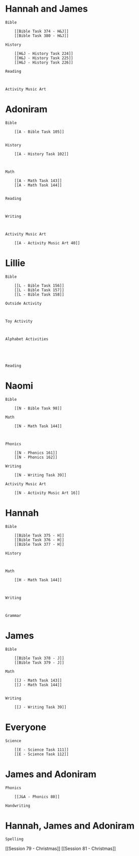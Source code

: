 # Hannah and James

	Bible

		[[Bible Task 374 - H&J]]
		[[Bible Task 380 - H&J]]

	History

		[[H&J - History Task 224]]
		[[H&J - History Task 225]]
		[[H&J - History Task 226]]

	Reading

		

	Activity Music Art

		
# Adoniram

	Bible

		[[A - Bible Task 105]]
		

	History

		[[A - History Task 102]]
		
		

	Math

		[[A - Math Task 143]]
		[[A - Math Task 144]]
		

	Reading

		

	Writing

		

	Activity Music Art

		[[A - Activity Music Art 40]]

# Lillie

	Bible

		[[L - Bible Task 156]]
		[[L - Bible Task 157]]
		[[L - Bible Task 158]]

	Outside Activity

		

	Toy Activity

		

	Alphabet Activities

		
		
		

	Reading

		

# Naomi

	Bible

		[[N - Bible Task 98]]

	Math

		[[N - Math Task 144]]
		
		

	Phonics

		[[N - Phonics 161]]
		[[N - Phonics 162]]

	Writing

		[[N - Writing Task 39]]

	Activity Music Art

		[[N - Activity Music Art 16]]

# Hannah

	Bible

		[[Bible Task 375 - H]]
		[[Bible Task 376 - H]]
		[[Bible Task 377 - H]]

	History

		

	Math

		[[H - Math Task 144]]
		
		

	Writing

		

	Grammar

		
		
		
# James

	Bible

		[[Bible Task 378 - J]]
		[[Bible Task 379 - J]]

	Math

		[[J - Math Task 143]]
		[[J - Math Task 144]]
		

	Writing

		[[J - Writing Task 39]]

# Everyone

	Science

		[[E - Science Task 111]]
		[[E - Science Task 112]]
# James and Adoniram

	Phonics

		[[J&A - Phonics 80]]

	Handwriting

		
# Hannah, James and Adoniram

	Spelling



[[Session 79 - Christmas]]
[[Session 81 - Christmas]]

